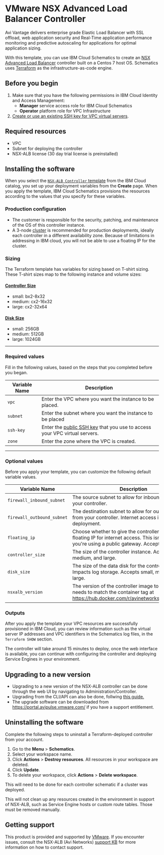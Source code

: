 # VMware NSX Advanced Load Balancer Controller

Avi Vantage delivers enterprise grade Elastic Load Balancer with SSL offload, web application security and Real-Time application performance monitoring and predictive autoscaling for applications for optimal application sizing.

With this template, you can use IBM Cloud Schematics to create an [NSX Advanced Load Balancer](https://avinetworks.com/why-avi/multi-cloud-load-balancing/) controller built on a Centos 7 host OS. Schematics uses [Terraform](https://www.terraform.io/) as the infrastructure-as-code engine.  
## Before you begin

1.  Make sure that you have the following permissions in IBM Cloud Identity and Access Management:
    * **Manager** service access role for IBM Cloud Schematics
    * **Operator** platform role for VPC Infrastructure
2. [Create or use an existing SSH key for VPC virtual servers](https://cloud.ibm.com/docs/vpc?topic=vpc-ssh-keys).

## Required resources
* VPC
* Subnet for deploying the controller
* NSX-ALB license  (30 day trial license is preinstalled)


## Installing the software

When you select the [`NSX-ALB Controller` template](https://github.com/avinetworks/devops/terraform/ibm_catalog) from the IBM Cloud catalog, you set up your deployment variables from the **Create** page. When you apply the template, IBM 
Cloud Schematics provisions the resources according to the values that you specify for these variables.
### Production configuration
* The customer is responsible for the security, patching, and maintenance of the OS of this controller instance.  
* A 3-node [cluster](https://avinetworks.com/docs/latest/configure-controller-ha-cluster/) is recommended for production deployments, ideally each controller in a different availability zone.  Because of limitations in addressing in IBM cloud, you will not be able to use a floating IP for the cluster.

### Sizing
The Terraform template has variables for sizing based on T-shirt sizing.  These T-shirt sizes map to the following instance and volume sizes:
#### [Controller Size](https://avinetworks.com/docs/latest/avi-controller-sizing/)
* small:  bx2-8x32
* medium: cx2-16x32
* large:  cx2-32x64
#### [Disk Size](https://avinetworks.com/docs/latest/avi-controller-sizing/)
* small:  256GB
* medium: 512GB
* large:  1024GB

---
### Required values
Fill in the following values, based on the steps that you completed before you began.

|Variable Name|Description|
|-------------|-----------|
|`vpc`|Enter the VPC where you want the instance to be placed. |
|`subnet`|Enter the subnet where you want the instance to be placed|
|`ssh-key`|Enter the [public SSH key](https://cloud.ibm.com/docs/vpc?topic=vpc-ssh-keys) that you use to access your VPC virtual servers. |
|`zone`|Enter the zone where the VPC is created.|

---
### Optional values
Before you apply your template, you can customize the following default variable values.

|Variable Name|Description|Default Value|
|-------------|-----------|-------------|
|`firewall_inbound_subnet`|The source subnet to allow for inbound access to your controller. |`10.0.0.0/8`|
|`firewall_outbound_subnet`|The destination subnet to allow for outbound access from your controller.  Internet access is required for deployment.|`0.0.0.0/8`|
|`floating_ip`|Choose whether to give the controller instance a floating IP for internet access.  This isn't necessary if you're using a public gateway.  Accepts true or false.|`false`|
|`controller_size`|The size of the controller instance.  Accepts small, medium, and large.|`small`|
|`disk_size`|The size of the data disk for the controller instance.  Impacts log storage. Accepts small, medium, and large.|`small`|
|`nsxalb_version`|The version of the controller image to be pulled, needs to match the container tag at https://hub.docker.com/r/avinetworks/controller/tags|`20.1.6-9132-20210615.024303`|

### Outputs
After you apply the template your VPC resources are successfully provisioned in IBM Cloud, you can review information such as the virtual server IP addresses and VPC identifiers in the Schematics log files, in the `Terraform SHOW` section.

The controller will take around 15 minutes to deploy, once the web interface is available, you can continue with configuring the controller and deploying Service Engines in your environment.

## Upgrading to a new version

* Upgrading to a new version of the NSX-ALB controller can be done through the web UI by navigating to Administration/Controller.
* Upgrading from the CLI/API can also be done, follwing [this guide.](https://avinetworks.com/docs/latest/flexible-upgrades/)
* The upgrade software can be downloaded from https://portal.avipulse.vmware.com/ if you have a support entitlement.


## Uninstalling the software

Complete the following steps to uninstall a Terraform-deployed controller from your account. 

1. Go to the **Menu** > **Schematics**.
2. Select your workspace name. 
3. Click **Actions** > **Destroy resources**. All resources in your workspace are deleted.
4. Click **Update**.
5. To delete your workspace, click **Actions** > **Delete workspace**.

This will need to be done for each controller schematic if a cluster was deployed.

This will not clean up any resources created in the environment in support of NSX-ALB, such as Service Engine hosts or custom route tables.  Those must be removed manually.

## Getting support

This product is provided and supported by [VMware](https://www.vmware.com/support/services.html). If you encounter issues, consult the NSX-ALB (Avi Networks) [support KB](https://avinetworks.com/docs/latest/support-overview/) for more information on how to contact support.
